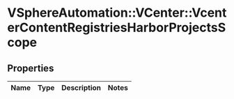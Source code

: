 # VSphereAutomation::VCenter::VcenterContentRegistriesHarborProjectsScope

## Properties
Name | Type | Description | Notes
------------ | ------------- | ------------- | -------------


